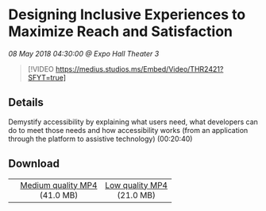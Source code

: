 # Designing Inclusive Experiences to Maximize Reach and Satisfaction

*08 May 2018 04:30:00 @ Expo Hall Theater 3*

> [!VIDEO https://medius.studios.ms/Embed/Video/THR2421?SFYT=true]

## Details

Demystify accessibility by explaining what users need, what developers can do to meet those needs and how accessibility works (from an application through the platform to assistive technology) (00:20:40)

## Download

||||
|:--:|:----:|:-:|
| |[Medium quality MP4](https://sec.ch9.ms/ch9/c864/b98d373a-05ea-45f1-9118-99ccf892c864/THR2421_mid.mp4)<br />(41.0 MB)|[Low quality MP4](https://sec.ch9.ms/ch9/c864/b98d373a-05ea-45f1-9118-99ccf892c864/THR2421.mp4)<br />(21.0 MB)|